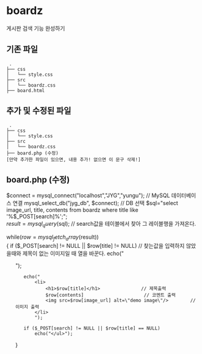 # boardz
게시판 검색 기능 완성하기

## 기존 파일
```
 .
├── css
│   └── style.css
├── src
│   └── boardz.css
├── board.html
```

## 추가 및 수정된 파일
```
 .
├── css
│   └── style.css
├── src
│   └── boardz.css
├── board.php (수정)
[만약 추가한 파일이 있으면, 내용 추가! 없으면 이 문구 삭제!]
```
## board.php (수정)

   $connect = mysql_connect("localhost","JYG","yungu");    // MySQL 데이터베이스 연결
   mysql_select_db("jyg_db", $connect);         // DB 선택
   $sql="select image_url, title, contents from boardz where title like '%$_POST[search]%';";  
   $result=mysql_query($sql);               // search값을 테이블에서 찾아 그 레이블행을 가져온다.


   while($row=mysql_fetch_array($result))       
   {
       if ($_POST[search] != NULL || $row[title] != NULL)   // 찾는값을 입력하지 않았을때와 제목이 없는 이미지일 때 열을 바꾼다.
           echo("<ul>");

       echo("                   
           <li>
               <h1>$row[title]</h1>               // 제목출력
               $row[contents]                      // 코멘트 출력
               <img src=$row[image_url] alt=\"demo image\"/>        // 이미지 출력
           </li>        
           ");

       if ($_POST[search] != NULL || $row[title] == NULL)
           echo("</ul>");
   }

